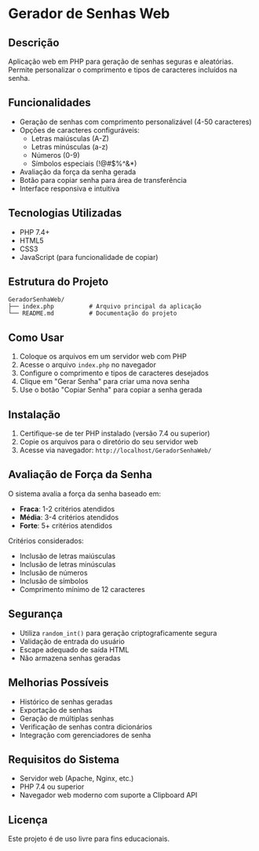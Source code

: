 # Gerador de Senhas Web

## Descrição
Aplicação web em PHP para geração de senhas seguras e aleatórias. Permite personalizar o comprimento e tipos de caracteres incluídos na senha.

## Funcionalidades
- Geração de senhas com comprimento personalizável (4-50 caracteres)
- Opções de caracteres configuráveis:
  - Letras maiúsculas (A-Z)
  - Letras minúsculas (a-z)
  - Números (0-9)
  - Símbolos especiais (!@#$%^&*)
- Avaliação da força da senha gerada
- Botão para copiar senha para área de transferência
- Interface responsiva e intuitiva

## Tecnologias Utilizadas
- PHP 7.4+
- HTML5
- CSS3
- JavaScript (para funcionalidade de copiar)

## Estrutura do Projeto
```
GeradorSenhaWeb/
├── index.php          # Arquivo principal da aplicação
└── README.md          # Documentação do projeto
```

## Como Usar
1. Coloque os arquivos em um servidor web com PHP
2. Acesse o arquivo `index.php` no navegador
3. Configure o comprimento e tipos de caracteres desejados
4. Clique em "Gerar Senha" para criar uma nova senha
5. Use o botão "Copiar Senha" para copiar a senha gerada

## Instalação
1. Certifique-se de ter PHP instalado (versão 7.4 ou superior)
2. Copie os arquivos para o diretório do seu servidor web
3. Acesse via navegador: `http://localhost/GeradorSenhaWeb/`

## Avaliação de Força da Senha
O sistema avalia a força da senha baseado em:
- **Fraca**: 1-2 critérios atendidos
- **Média**: 3-4 critérios atendidos
- **Forte**: 5+ critérios atendidos

Critérios considerados:
- Inclusão de letras maiúsculas
- Inclusão de letras minúsculas
- Inclusão de números
- Inclusão de símbolos
- Comprimento mínimo de 12 caracteres

## Segurança
- Utiliza `random_int()` para geração criptograficamente segura
- Validação de entrada do usuário
- Escape adequado de saída HTML
- Não armazena senhas geradas

## Melhorias Possíveis
- Histórico de senhas geradas
- Exportação de senhas
- Geração de múltiplas senhas
- Verificação de senhas contra dicionários
- Integração com gerenciadores de senha

## Requisitos do Sistema
- Servidor web (Apache, Nginx, etc.)
- PHP 7.4 ou superior
- Navegador web moderno com suporte a Clipboard API

## Licença
Este projeto é de uso livre para fins educacionais. 
